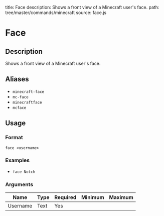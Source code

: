 title: Face
description: Shows a front view of a Minecraft user's face.
path: tree/master/commands/minecraft
source: face.js

# Face

## Description

Shows a front view of a Minecraft user's face.

## Aliases

* `minecraft-face`
* `mc-face`
* `minecraftface`
* `mcface`

## Usage

### Format

`face <username>`

### Examples

* `face Notch`

### Arguments

| Name  | Type | Required | Minimum | Maximum |
|-------|------|----------|---------|---------|
| Username | Text   |Yes |  |  |
